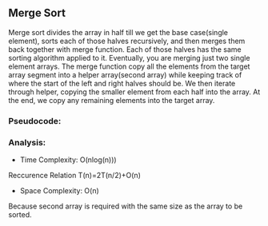 ## Merge Sort 

Merge sort divides the array in half till we get the base case(single element), sorts each of those halves recursively, and then merges them back together with merge function. Each of those halves has the same sorting algorithm applied to it. Eventually, you are merging just two single element arrays. 
The merge function copy all the elements from the target array segment into a helper array(second array) while keeping track of where the start of the left and right halves should be.
We then iterate through helper, copying the smaller element from each half into the array. At the end, we
copy any remaining elements into the target array.

### Pseudocode:



### Analysis:

* Time Complexity: O(nlog(n)))

Reccurence Relation T(n)=2T(n/2)+O(n)

* Space Complexity: O(n)

Because second array is required with the same size as the array to be sorted.
